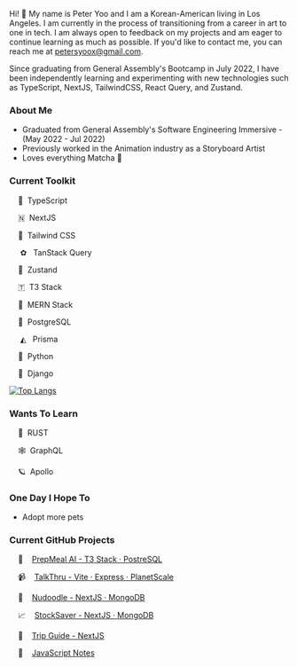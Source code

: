 Hi! 👋 My name is Peter Yoo and I am a Korean-American living in Los Angeles. I am currently in the process of transitioning from a career in art to one in tech. I am always open to feedback on my projects and am eager to continue learning as much as possible. If you'd like to contact me, you can reach me at [petersyoox@gmail.com](petersyoox@gmail.com).

Since graduating from General Assembly's Bootcamp in July 2022, I have been independently learning and experimenting with new technologies such as TypeScript, NextJS, TailwindCSS, React Query, and Zustand.

### About Me
- Graduated from General Assembly's Software Engineering Immersive - (May 2022 - Jul 2022)
- Previously worked in the Animation industry as a Storyboard Artist
- Loves everything Matcha 🍵

### Current Toolkit
&nbsp;&nbsp;&nbsp; 🥂 &nbsp;TypeScript &nbsp;&nbsp;&nbsp;

&nbsp;&nbsp;&nbsp; 🇳 &nbsp;NextJS &nbsp;&nbsp;&nbsp;

&nbsp;&nbsp;&nbsp; 💨 &nbsp;Tailwind CSS &nbsp;&nbsp;&nbsp;

&nbsp;&nbsp;&nbsp;&nbsp; ✿ &nbsp;&nbsp;TanStack Query &nbsp;&nbsp;&nbsp;

&nbsp;&nbsp;&nbsp; 🐻 &nbsp;Zustand &nbsp;&nbsp;&nbsp;

&nbsp;&nbsp;&nbsp; 🇹 &nbsp;T3 Stack

&nbsp;&nbsp;&nbsp; 🍃 &nbsp;MERN Stack &nbsp;&nbsp;&nbsp;

&nbsp;&nbsp;&nbsp; 🐘 &nbsp;PostgreSQL &nbsp;&nbsp;&nbsp;

&nbsp;&nbsp;&nbsp;&nbsp; ◭ &nbsp;&nbsp;Prisma

&nbsp;&nbsp;&nbsp; 🐍 &nbsp;Python &nbsp;&nbsp;&nbsp;

&nbsp;&nbsp;&nbsp; 🐸 &nbsp;Django &nbsp;&nbsp;&nbsp;


[![Top Langs](https://github-readme-stats.vercel.app/api/top-langs/?username=petersyoo&langs_count=7&layout=compact)](https://github.com/anuraghazra/github-readme-stats)

### Wants To Learn

&nbsp;&nbsp;&nbsp; 🦀 &nbsp;RUST

&nbsp;&nbsp;&nbsp; 🕸️ &nbsp;GraphQL

&nbsp;&nbsp;&nbsp; 🪐 &nbsp;Apollo

### One Day I Hope To
- Adopt more pets

### Current GitHub Projects
&nbsp;&nbsp;&nbsp; 🥘 &nbsp;&nbsp;&nbsp;[PrepMeal AI - T3 Stack · PostreSQL](https://github.com/PeterSYoo/prepmealai-t3)

&nbsp;&nbsp;&nbsp; 📹 &nbsp;&nbsp;&nbsp;[TalkThru - Vite · Express · PlanetScale](https://github.com/PeterSYoo/talkthru-frontend)

&nbsp;&nbsp;&nbsp; 🎨 &nbsp;&nbsp;&nbsp;[Nudoodle - NextJS · MongoDB](https://github.com/PeterSYoo/doodlezilla-nextjs-tailwind)

&nbsp;&nbsp;&nbsp; 📈 &nbsp;&nbsp;&nbsp;[StockSaver - NextJS · MongoDB](https://github.com/PeterSYoo/stocksaver-nextjs-tailwind)

&nbsp;&nbsp;&nbsp; 🏨 &nbsp;&nbsp;&nbsp;[Trip Guide - NextJS](https://github.com/PeterSYoo/Hotel-Booking-App-with-Nextjs-Typescript-and-TailwindCss)

&nbsp;&nbsp;&nbsp; 📙 &nbsp;&nbsp;&nbsp;[JavaScript Notes](https://github.com/PeterSYoo/javascript-notes-nextjs-tailwind)
